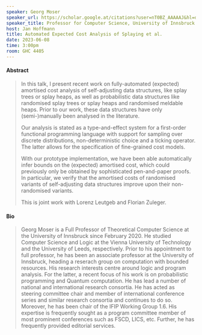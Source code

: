 ```yaml
---
speaker: Georg Moser
speaker_url: https://scholar.google.at/citations?user=nT0BZ_AAAAAJ&hl=de
speaker_title: Professor for Computer Science, University of Innsbruck
host: Jan Hoffmann
title: Automated Expected Cost Analysis of Splaying et al.
date: 2023-06-08
time: 3:00pm
room: GHC 4405
---
```


#### Abstract

> In this talk, I present recent work on fully-automated
> (expected) amortised cost analysis of self-adjusting data structures,
> like splay trees or splay heaps, as well as probabilistic data
> structures like randomised splay trees or splay heaps and randomised
> meldable heaps. Prior to our work, these data structures have only
> (semi-)manually been analysed in the literature.
>
> Our analysis is stated as a type-and-effect system for a first-order
> functional programming language with support for sampling over discrete
> distributions, non-deterministic choice and a ticking operator. The
> latter allows for the specification of fine-grained cost models.
>
> With our prototype implementation, we have been able automatically infer
> bounds on the (expected) amortised cost, which could previously only be
> obtained by sophisticated pen-and-paper proofs. In particular, we verify
> that the amortised costs of randomised variants of self-adjusting data
> structures improve upon their non-randomised variants.
>
> This is joint work with Lorenz Leutgeb and Florian Zuleger.

#### Bio

> Georg Moser is a Full Professor of Theoretical Computer Science at the
> University of Innsbruck since February 2020. He studied Computer
> Science and Logic at the Vienna University of Technology and the
> University of Leeds, respectively. Prior to his appointment to full
> professor, he has been an associate professor at the University of
> Innsbruck, heading a reserach group on computation with bounded
> resources. His research interests centre around logic and program
> analysis. For the latter, a recent focus of his work is on
> probabilistic programming and Quantum computation. He has lead a
> number of national and international research consortia. He has acted
> as steering committee chair and member of international conference
> series and similar research consortia and continues to do so.
> Moreover, he has been chair of the IFIP Working Group 1.6. His
> expertise is frequently sought as a program committee member of most
> prominent conferences such as FSCD, LICS, etc. Further, he has
> frequently provided editorial services.
